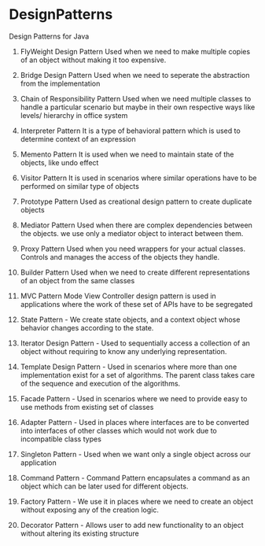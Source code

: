 # DesignPatterns
Design Patterns for Java

1. FlyWeight Design Pattern
Used when we need to make multiple copies of an object without making it too expensive.

2. Bridge Design Pattern 
Used when we need to seperate the abstraction from the implementation 

3. Chain of Responsibility Pattern
Used when we need multiple classes to handle a particular scenario but maybe in their own respective ways like levels/ hierarchy in office system

4. Interpreter Pattern
It is a type of behavioral pattern which is used to determine context of an expression

5. Memento Pattern
It is used when we need to maintain state of the objects, like undo effect

6. Visitor Pattern
It is used in scenarios where similar operations have to be performed on similar type of objects

7. Prototype Pattern
Used as creational design pattern to create duplicate objects

8. Mediator Pattern
Used when there are complex dependencies between the objects. we use only a mediator object to interact between them.

9. Proxy Pattern
Used when you need wrappers for your actual classes. Controls and manages the access of the objects they handle.

10. Builder Pattern
Used when we need to create different representations of an object from the same classes

11. MVC Pattern
Mode View Controller design pattern is used in applications where the work of these set of APIs have to  be segregated

12. State Pattern -
We create state objects, and a context object whose behavior changes according to the state.

13. Iterator Design Pattern -
Used to sequentially access a collection of an object without requiring to know any underlying representation.

14. Template Design Pattern - 
Used in scenarios where more than one implementation exist for a set of algorithms. 
The parent class takes care of the sequence and execution of the algorithms.

15. Facade Pattern - 
Used in scenarios where we need to provide easy to use methods from existing set of classes

16. Adapter Pattern -
Used in places where interfaces are to be converted into interfaces of other classes which 
would not work due to incompatible class types

17. Singleton Pattern -
Used when we want only a single object across our application

18. Command Pattern -
Command Pattern encapsulates a command as an object which can be later used for different objects.

19. Factory Pattern -
We use it in places where we need to create an object without exposing any of the creation logic.

20. Decorator Pattern -
Allows user to add new functionality to an object without altering its existing structure
